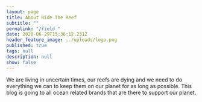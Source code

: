 ```yaml
---
layout: page
title: About Ride The Reef
subtitle: ""
permalink: "/field "
date: 2020-06-29T15:36:12.231Z
header_feature_image: ../uploads/logo.png
published: true
tags: null
description: null
show: false
---
```

We are living in uncertain times, our reefs are dying and we need to do everything we can to keep them on our planet for as long as possible. This blog is going to all ocean related brands that are there to support our planet.